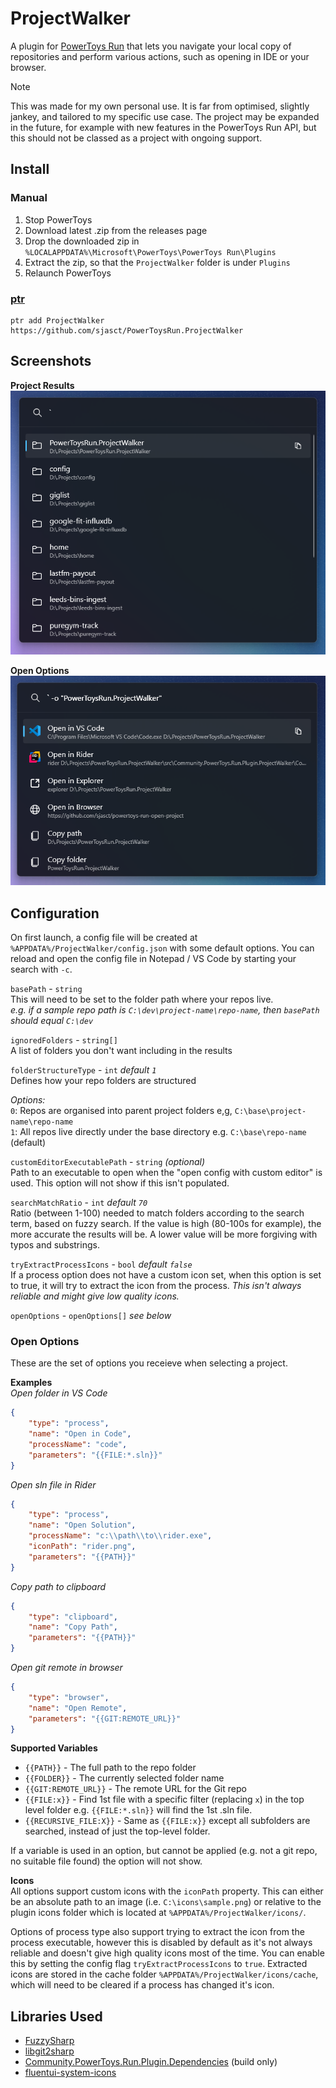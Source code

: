 # ProjectWalker
A plugin for [PowerToys Run](https://github.com/microsoft/powertoys) that lets you navigate your local copy of repositories and perform various actions, such as opening in IDE or your browser.

> [!NOTE]  
> This was made for my own personal use. It is far from optimised, slightly jankey, and tailored to my specific use case. The project may be expanded in the future, for example with new features in the PowerToys Run API, but this should not be classed as a project with ongoing support.

## Install

### Manual

1. Stop PowerToys
2. Download latest .zip from the releases page
3. Drop the downloaded zip in `%LOCALAPPDATA%\Microsoft\PowerToys\PowerToys Run\Plugins`
4. Extract the zip, so that the `ProjectWalker` folder is under `Plugins`
5. Relaunch PowerToys

### [ptr](https://github.com/8LWXpg/ptr)
```
ptr add ProjectWalker https://github.com/sjasct/PowerToysRun.ProjectWalker
```

## Screenshots

**Project Results**  
![A PowerToys Run result list showing a list of projects](screenshots/project-list.png)

**Open Options**  
![A PowerToys Run result list a list of options for how to open a project](screenshots/option-list.png)

## Configuration
On first launch, a config file will be created at `%APPDATA%/ProjectWalker/config.json` with some default options. You can reload and open the config file in Notepad / VS Code by starting your search with `-c`.

`basePath` - `string`  
This will need to be set to the folder path where your repos live.  
*e.g. if a sample repo path is `C:\dev\project-name\repo-name`, then `basePath` should equal `C:\dev`*

`ignoredFolders` - `string[]`  
A list of folders you don't want including in the results

`folderStructureType` - `int`  *default `1`*  
Defines how your repo folders are structured

*Options:*  
`0`: Repos are organised into parent project folders e,g, `C:\base\project-name\repo-name`   
`1`: All repos live directly under the base directory e.g. `C:\base\repo-name` (default)

`customEditorExecutablePath` - `string` *(optional)*  
Path to an executable to open when the "open config with custom editor" is used. This option will not show if this isn't populated.

`searchMatchRatio` - `int` *default `70`*  
Ratio (between 1-100) needed to match folders according to the search term, based on fuzzy search. If the value is high (80-100s for example), the more accurate the results will be. A lower value will be more forgiving with typos and substrings.

`tryExtractProcessIcons` - `bool` *default `false`*  
If a process option does not have a custom icon set, when this option is set to true, it will try to extract the icon from the process. *This isn't always reliable and might give low quality icons.*

`openOptions` - `openOptions[]` *see below*

### Open Options  
These are the set of options you receieve when selecting a project. 

**Examples**  
*Open folder in VS Code*
```JSON
{
    "type": "process",
    "name": "Open in Code",
    "processName": "code",
    "parameters": "{{FILE:*.sln}}"
}
```
*Open sln file in Rider*
```JSON
{
    "type": "process",
    "name": "Open Solution",
    "processName": "c:\\path\\to\\rider.exe",
    "iconPath": "rider.png",
    "parameters": "{{PATH}}"
}
```

*Copy path to clipboard*
```JSON
{
    "type": "clipboard",
    "name": "Copy Path",
    "parameters": "{{PATH}}"
}
```

*Open git remote in browser*
```JSON
{
    "type": "browser",
    "name": "Open Remote",
    "parameters": "{{GIT:REMOTE_URL}}"
}
```

**Supported Variables**  
- `{{PATH}}` - The full path to the repo folder
- `{{FOLDER}}` - The currently selected folder name
- `{{GIT:REMOTE_URL}}` - The remote URL for the Git repo
- `{{FILE:x}}` - Find 1st file with a specific filter (replacing `x`) in the top level folder e.g. `{{FILE:*.sln}}` will find the 1st .sln file. 
- `{{RECURSIVE_FILE:X}}` - Same as `{{FILE:x}}` except all subfolders are searched, instead of just the top-level folder. 

If a variable is used in an option, but cannot be applied (e.g. not a git repo, no suitable file found) the option will not show.

**Icons**  
All options support custom icons with the `iconPath` property. This can either be an absolute path to an image (i.e. `C:\icons\sample.png`) or relative to the plugin icons folder which is located at `%APPDATA%/ProjectWalker/icons/`.

Options of process type also support trying to extract the icon from the process executable, however this is disabled by default as it's not always reliable and doesn't give high quality icons most of the time. You can enable this by setting the config flag `tryExtractProcessIcons` to `true`. Extracted icons are stored in the cache folder `%APPDATA%/ProjectWalker/icons/cache`, which will need to be cleared if a process has changed it's icon.

## Libraries Used

- [FuzzySharp](https://github.com/JakeBayer/FuzzySharp)
- [libgit2sharp](https://github.com/libgit2/libgit2sharp)
- [Community.PowerToys.Run.Plugin.Dependencies](https://github.com/hlaueriksson/Community.PowerToys.Run.Plugin.Dependencies) (build only)
- [fluentui-system-icons](https://github.com/microsoft/fluentui-system-icons)